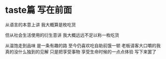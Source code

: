 # taste篇 写在前面

从语言的本意上讲 我大概算是枚吃货

但从社会生活使用的衍生意讲 我大概远远不足以称一枚吃货

从温饱走到品味 是一条有趣的路 至今仍喜欢吃自助前饿一顿 老板请客大口嚼的我 真的没什么独到的见解 只是把享受事物 享受生命时候的一点点体验 写下来罢了
